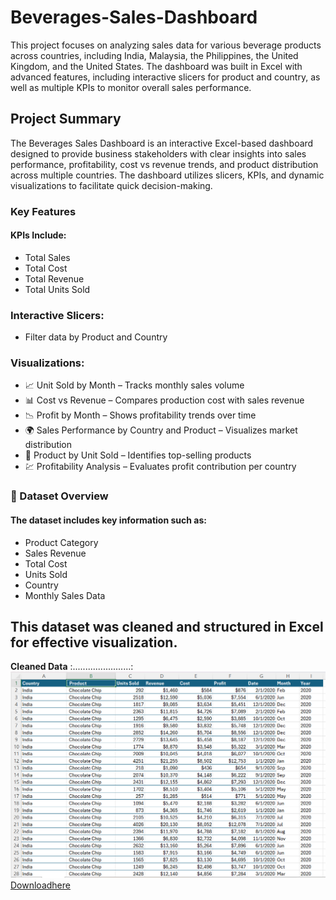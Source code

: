 # Beverages-Sales-Dashboard
This project focuses on analyzing sales data for various beverage products across countries, including India, Malaysia, the Philippines, the United Kingdom, and the United States. The dashboard was built in Excel with advanced features, including interactive slicers for product and country, as well as multiple KPIs to monitor overall sales performance.
## Project Summary
The Beverages Sales Dashboard is an interactive Excel-based dashboard designed to provide business stakeholders with clear insights into sales performance, profitability, cost vs revenue trends, and product distribution across multiple countries. The dashboard utilizes slicers, KPIs, and dynamic visualizations to facilitate quick decision-making.
### Key Features
#### KPIs Include:
- Total Sales
- Total Cost
- Total Revenue
- Total Units Sold
### Interactive Slicers:
- Filter data by Product and Country
### Visualizations:
- 📈 Unit Sold by Month – Tracks monthly sales volume
- 📊 Cost vs Revenue – Compares production cost with sales revenue
- 📉 Profit by Month – Shows profitability trends over time
- 🌍 Sales Performance by Country and Product – Visualizes market distribution
- 🥇 Product by Unit Sold – Identifies top-selling products
- 💹 Profitability Analysis – Evaluates profit contribution per country
### 📂 Dataset Overview
#### The dataset includes key information such as:
- Product Category
- Sales Revenue
- Total Cost
- Units Sold
- Country
- Monthly Sales Data
## This dataset was cleaned and structured in Excel for effective visualization.
  **Cleaned Data**
 :.......................:
   ![](Cleaneddata1.png)
   [Downloadhere](Beverages_cleandata.xlsx)
   








